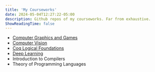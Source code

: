 ```yaml
---
title: 'My Courseworks'
date: 2024-05-04T12:27:22-05:00
description: Github repos of my courseworks. Far from exhaustive.
ShowReadingTime: false
---
```


- [Computer Graphics and Games](https://github.com/allen-liaoo/Computer-Graphics-And-Games)
- [Computer Vision](https://github.com/allen-liaoo/Computer-Vision)
- [Coq Logical Foundations](https://github.com/allen-liaoo/Coq-Logical-Foundations)
- [Deep Learning](https://github.com/allen-liaoo/Deep-Learning)
- Introduction to Compilers
- Theory of Programming Languages